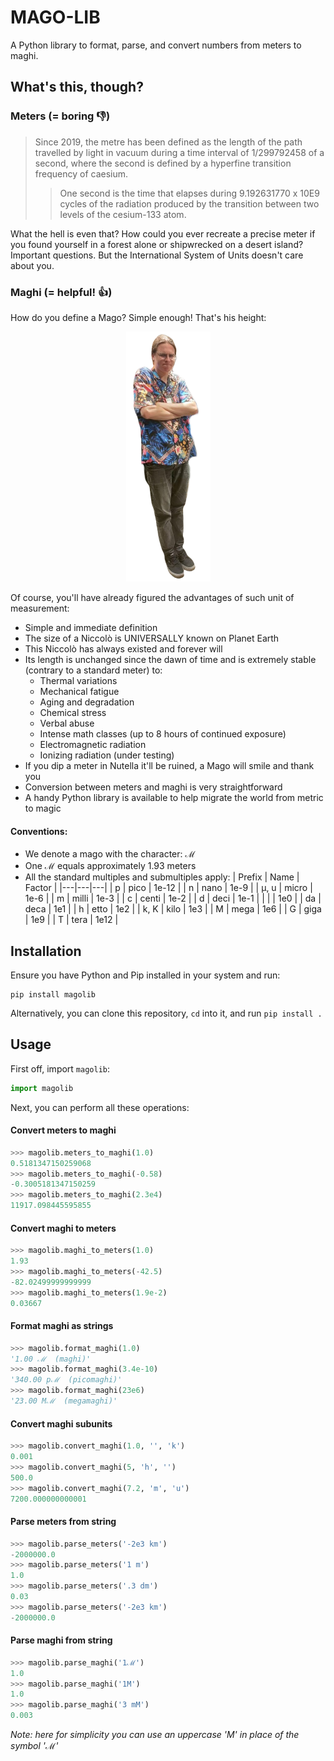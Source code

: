 # MAGO-LIB

A Python library to format, parse, and convert numbers from meters to maghi.

## What's this, though?

### Meters (= boring 👎)

> Since 2019, the metre has been defined as the length of the path travelled by light in vacuum during a time interval of 1/299792458 of a second, where the second is defined by a hyperfine transition frequency of caesium.
>> One second is the time that elapses during 9.192631770 x 10E9 cycles of the radiation produced by the transition between two levels of the cesium-133 atom.

What the hell is even that? How could you ever recreate a precise meter if you found yourself in a forest alone or shipwrecked on a desert island? Important questions. But the International System of Units doesn't care about you.

### Maghi (= helpful! 👍)

How do you define a Mago? Simple enough! That's his height:

<p style="text-align:center">
    <img alt="Niccolò Marcon, the reference measure of a Mago" title="Niccolò Marcon, the reference measure of a Mago" src="mago.png" height="400px" />
</p>

Of course, you'll have already figured the advantages of such unit of measurement:

- Simple and immediate definition
- The size of a Niccolò is UNIVERSALLY known on Planet Earth
- This Niccolò has always existed and forever will
- Its length is unchanged since the dawn of time and is extremely stable (contrary to a standard meter) to:
  - Thermal variations
  - Mechanical fatigue
  - Aging and degradation
  - Chemical stress
  - Verbal abuse
  - Intense math classes (up to 8 hours of continued exposure)
  - Electromagnetic radiation
  - Ionizing radiation (under testing)
- If you dip a meter in Nutella it'll be ruined, a Mago will smile and thank you
- Conversion between meters and maghi is very straightforward
- A handy Python library is available to help migrate the world from metric to magic

#### Conventions:

- We denote a mago with the character: ℳ
- One ℳ equals approximately 1.93 meters
- All the standard multiples and submultiples apply:
  | Prefix | Name | Factor |
  |---|---|---|
  | p | pico | 1e-12 |
  | n | nano | 1e-9 |
  | µ, u | micro | 1e-6 |
  | m | milli | 1e-3 |
  | c | centi | 1e-2 |
  | d | deci | 1e-1 |
  |  |  | 1e0 |
  | da | deca | 1e1 |
  | h | etto | 1e2 |
  | k, K | kilo | 1e3 |
  | M | mega | 1e6 |
  | G | giga | 1e9 |
  | T | tera | 1e12 |

## Installation

Ensure you have Python and Pip installed in your system and run:

```
pip install magolib
```

Alternatively, you can clone this repository, `cd` into it, and run `pip install .`

## Usage

First off, import `magolib`:

```python
import magolib
```

Next, you can perform all these operations:

#### Convert meters to maghi

```python
>>> magolib.meters_to_maghi(1.0)
0.5181347150259068
>>> magolib.meters_to_maghi(-0.58)
-0.3005181347150259
>>> magolib.meters_to_maghi(2.3e4)
11917.098445595855
```

#### Convert maghi to meters

```python
>>> magolib.maghi_to_meters(1.0)
1.93
>>> magolib.maghi_to_meters(-42.5)
-82.02499999999999
>>> magolib.maghi_to_meters(1.9e-2)
0.03667
```

#### Format maghi as strings

```python
>>> magolib.format_maghi(1.0)
'1.00 ℳ  (maghi)'
>>> magolib.format_maghi(3.4e-10)
'340.00 pℳ  (picomaghi)'
>>> magolib.format_maghi(23e6)
'23.00 Mℳ  (megamaghi)'
```

#### Convert maghi subunits

```python
>>> magolib.convert_maghi(1.0, '', 'k')
0.001
>>> magolib.convert_maghi(5, 'h', '')
500.0
>>> magolib.convert_maghi(7.2, 'm', 'u')
7200.000000000001
```


#### Parse meters from string

```python
>>> magolib.parse_meters('-2e3 km')
-2000000.0
>>> magolib.parse_meters('1 m')
1.0
>>> magolib.parse_meters('.3 dm')
0.03
>>> magolib.parse_meters('-2e3 km')
-2000000.0
```


#### Parse maghi from string

```python
>>> magolib.parse_maghi('1ℳ')
1.0
>>> magolib.parse_maghi('1M')
1.0
>>> magolib.parse_maghi('3 mM')
0.003
```

*Note: here for simplicity you can use an uppercase 'M' in place of the symbol 'ℳ'*
